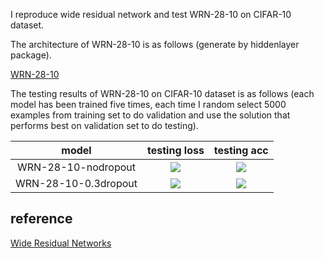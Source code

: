 I reproduce wide residual network and test WRN-28-10 on CIFAR-10 dataset.

The architecture of WRN-28-10 is as follows (generate by hiddenlayer package).

[WRN-28-10](figures/WRN-28-10.png)

The testing results of WRN-28-10 on CIFAR-10 dataset is as follows (each model has been trained five times, each time I random select 5000 examples from training set to do validation and use the solution that performs best on validation set to do testing).

|model|testing loss|testing acc|
|:----:|:----:|:----:|
|WRN-28-10-nodropout|![](http://latex.codecogs.com/gif.latex?\\0.156\pm0.002)|![](http://latex.codecogs.com/gif.latex?\\0.960\pm0.001)|
|WRN-28-10-0.3dropout|![](http://latex.codecogs.com/gif.latex?\\0.162\pm0.003)|![](http://latex.codecogs.com/gif.latex?\\0.959\pm0.002)|

## reference
[Wide Residual Networks](https://arxiv.org/pdf/1605.07146v1.pdf)
